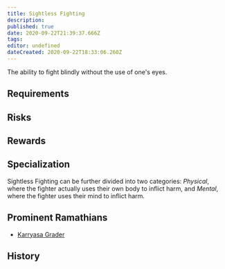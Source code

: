 ```yaml
---
title: Sightless Fighting
description: 
published: true
date: 2020-09-22T21:39:37.666Z
tags: 
editor: undefined
dateCreated: 2020-09-22T18:33:06.260Z
---
```


The ability to fight blindly without the use of one's eyes.

## Requirements

## Risks

## Rewards

## Specialization

Sightless Fighting can be further divided into two categories: *Physical*, where the fighter actually uses their own body to inflict harm, and *Mental*, where the fighter uses their mind to inflict harm.

## Prominent Ramathians

- [Karryasa Grader](/characters/karryasa-grader)

## History

